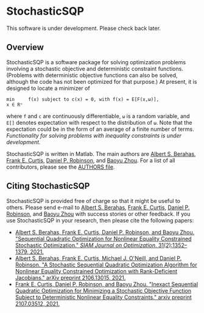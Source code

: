 StochasticSQP
=============

This software is under development.  Please check back later.

Overview
--------

StochasticSQP is a software package for solving optimization problems involving a stochastic objective and deterministic constraint functions.  (Problems with deterministic objective functions can also be solved, although the code has not been optimized for that purpose.)  At present, it is designed to locate a minimizer of

```
min     f(x) subject to c(x) = 0, with f(x) = E[F(x,ω)],
x ∈ Rⁿ
```

where ```f``` and ```c``` are continuously differentiable, ```ω``` is a random variable, and ```E[]``` denotes expectation with respect to the distribution of ```ω```.  Note that the expectation could be in the form of an average of a finite number of terms.  *Functionality for solving problems with inequality constraints is under development.*

StochasticSQP is written in Matlab.  The main authors are [Albert S. Berahas](https://aberahas.engin.umich.edu/), [Frank E. Curtis](http://coral.ise.lehigh.edu/frankecurtis/), [Daniel P. Robinson](https://coral.ise.lehigh.edu/danielprobinson/), and [Baoyu Zhou](https://coral.ise.lehigh.edu/baz216/).  For a list of all contributors, please see the [AUTHORS file](StochasticSQP/AUTHORS).

Citing StochasticSQP
--------------------

StochasticSQP is provided free of charge so that it might be useful to others.  Please send e-mail to [Albert S. Berahas](mailto:albertberahas@gmail.com), [Frank E. Curtis](mailto:frank.e.curtis@lehigh.edu), [Daniel P. Robinson](mailto:daniel.p.robinson@lehigh.edu), and [Baoyu Zhou](mailto:baz216@lehigh.edu) with success stories or other feedback.  If you use StochasticSQP in your research, then please cite the following papers:

- [Albert S. Berahas, Frank E. Curtis, Daniel P. Robinson, and Baoyu Zhou. "Sequential Quadratic Optimization for Nonlinear Equality Constrained Stochastic Optimization." *SIAM Journal on Optimization*. 31(2):1352–1379, 2021.](https://epubs.siam.org/doi/abs/10.1137/20M1354556)
- [Albert S. Berahas, Frank E. Curtis, Michael J. O'Neill, and Daniel P. Robinson.  "A Stochastic Sequential Quadratic Optimization Algorithm for Nonlinear Equality Constrained Optimization with Rank-Deficient Jacobians." arXiv preprint 2106.13015, 2021.](https://arxiv.org/abs/2106.13015)
- [Frank E. Curtis, Daniel P. Robinson, and Baoyu Zhou.  "Inexact Sequential Quadratic Optimization for Minimizing a Stochastic Objective Function Subject to Deterministic Nonlinear Equality Constraints." arxiv preprint 2107.03512, 2021.](https://arxiv.org/abs/2107.03512)
